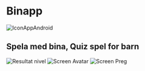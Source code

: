# Binapp
![IconAppAndroid](https://user-images.githubusercontent.com/7523384/121324766-530e3880-c911-11eb-973f-c7727590e4c9.png)

## Spela med bina, Quiz spel for barn
![Resultat nivel](https://user-images.githubusercontent.com/7523384/121324783-573a5600-c911-11eb-821c-a4ae058bed49.png)
![Screen Avatar](https://user-images.githubusercontent.com/7523384/121324797-5acddd00-c911-11eb-9ba1-20aa690d70a1.png)
![Screen Preg](https://user-images.githubusercontent.com/7523384/121324814-5dc8cd80-c911-11eb-923e-8b62ca8c56ea.png)

